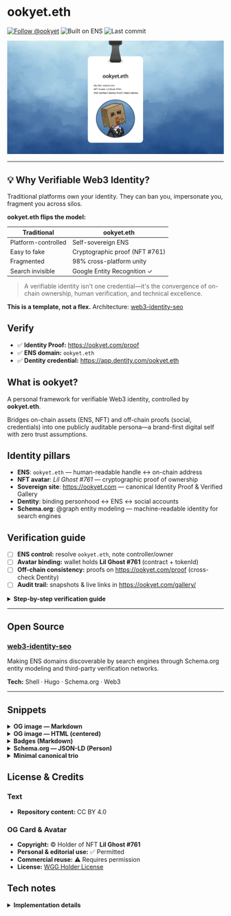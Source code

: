 # ookyet.eth

[![Follow @ookyet](https://img.shields.io/badge/Follow-@ookyet-111?logo=x&logoColor=white)](https://x.com/ookyet)
![Built on ENS](https://img.shields.io/badge/Built%20on-ENS-0b5fff)
![Last commit](https://img.shields.io/github/last-commit/ookyet/ookyet?label=last%20commit)

<p align="center">
  <img src="./og-card.png" alt="ookyet.eth — ENS verified identity, NFT avatar Lil Ghost #761" width="880">
</p>

---

## 💡 Why Verifiable Web3 Identity?

Traditional platforms own your identity. They can ban you, impersonate you, fragment you across silos.

**ookyet.eth flips the model:**

| Traditional | ookyet.eth |
|------------|-----------|
| Platform-controlled | Self-sovereign ENS |
| Easy to fake | Cryptographic proof (NFT #761) |
| Fragmented | 98% cross-platform unity |
| Search invisible | Google Entity Recognition ✓ |

> A verifiable identity isn't one credential—it's the convergence of on-chain ownership, human verification, and technical excellence.

**This is a template, not a flex.** Architecture: [web3-identity-seo](https://github.com/ookyet/web3-identity-seo)

## Verify
- ✅ **Identity Proof:** https://ookyet.com/proof
- ✅ **ENS domain:** `ookyet.eth`
- ✅ **Dentity credential:** https://app.dentity.com/ookyet.eth

## What is ookyet?
A personal framework for verifiable Web3 identity, controlled by **ookyet.eth**.

Bridges on-chain assets (ENS, NFT) and off-chain proofs (social, credentials) into one publicly auditable persona—a brand-first digital self with zero trust assumptions.

## Identity pillars
- **ENS**: `ookyet.eth` — human-readable handle ↔ on-chain address
- **NFT avatar**: _Lil Ghost #761_ — cryptographic proof of ownership
- **Sovereign site**: https://ookyet.com — canonical Identity Proof & Verified Gallery
- **Dentity**: binding personhood ↔ ENS ↔ social accounts
- **Schema.org**: @graph entity modeling — machine-readable identity for search engines

## Verification guide
- [ ] **ENS control:** resolve `ookyet.eth`, note controller/owner
- [ ] **Avatar binding:** wallet holds **Lil Ghost #761** (contract + tokenId)
- [ ] **Off-chain consistency:** proofs on https://ookyet.com/proof (cross-check Dentity)
- [ ] **Audit trail:** snapshots & live links in https://ookyet.com/gallery/

<details>
<summary><b>Step-by-step verification guide</b></summary>

1. **Check ENS ownership**
   Resolve `ookyet.eth` via your preferred ENS/Etherscan/Wallet tool and note the controller/owner address.

2. **Check avatar provenance**
   Confirm the wallet above also **owns _Lil Ghost #761_** (contract + token id). This binds the avatar to the ENS name.

3. **Check off-chain consistency**
   Visit **https://ookyet.com/proof** to see signed, linkable proofs to X/Instagram and other surfaces. Optionally cross-check **https://app.dentity.com/ookyet.eth** for credential bindings.

4. **View the audit trail**
   Browse **https://ookyet.com/gallery/** for snapshots and live links showing the identity's visual and link-level consistency.

> When ENS control, NFT ownership, and social handles converge under the same controller, the identity is publicly verifiable.

</details>

---

## Open Source

### [web3-identity-seo](https://github.com/ookyet/web3-identity-seo)
Making ENS domains discoverable by search engines through Schema.org entity modeling and third-party verification networks.

**Tech:** Shell · Hugo · Schema.org · Web3

---

## Snippets

<details>
<summary><b>OG image — Markdown</b></summary>

```markdown
![OG preview — ookyet.eth identity card](https://raw.githubusercontent.com/ookyet/ookyet/main/og-card.png)
```

</details>

<details>
<summary><b>OG image — HTML (centered)</b></summary>

```html
<p align="center">
  <img src="./og-card.png" alt="OG preview — ookyet.eth identity card" width="880">
</p>
```

</details>

<details>
<summary><b>Badges (Markdown)</b></summary>

```markdown
[![Follow @ookyet](https://img.shields.io/badge/Follow-@ookyet-111?logo=x&logoColor=white)](https://x.com/ookyet)
![Built on ENS](https://img.shields.io/badge/Built%20on-ENS-0b5fff)
![Last commit](https://img.shields.io/github/last-commit/ookyet/ookyet?label=last%20commit)
```

</details>

<details>
<summary><b>Schema.org — JSON-LD (Person)</b></summary>

```json
{
  "@context": "https://schema.org",
  "@type": "Person",
  "name": "ookyet.eth",
  "alternateName": "ookyet",
  "url": "https://ookyet.com",
  "image": "https://raw.githubusercontent.com/ookyet/ookyet/main/og-card.png",
  "sameAs": [
    "https://app.ens.domains/ookyet.eth",
    "https://etherscan.io/name-lookup-search?id=ookyet.eth",
    "https://x.com/ookyet",
    "https://instagram.com/ookyet",
    "https://app.dentity.com/ookyet.eth"
  ],
  "description": "Brand-first Web3 identity anchored by ENS and NFT, with public, auditable proofs."
}
```

</details>

<details>
<summary><b>Minimal canonical trio</b></summary>

- **Identity Proof:** https://ookyet.com/proof
- **ENS (on-chain):** https://app.ens.domains/ookyet.eth
- **Gallery (visual evidence):** https://ookyet.com/gallery/

</details>

## License & Credits

### Text
- **Repository content:** CC BY 4.0

### OG Card & Avatar
- **Copyright:** © Holder of NFT **Lil Ghost #761**
- **Personal & editorial use:** ✅ Permitted
- **Commercial reuse:** ⚠️ Requires permission
- **License:** [WGG Holder License](https://docs.weirdoghost.com/#terms)

## Tech notes

<details>
<summary><b>Implementation details</b></summary>

- **Social preview:** 1200×630 (set in **Settings → Social preview**)
- **OG image in README:** `og-card.png` (served via raw.githubusercontent.com)
- **This is a special profile repository:** `ookyet/ookyet` (displayed on GitHub profile)

</details>
